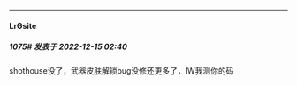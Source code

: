 

*****

####  LrGsite  
##### 1075#       发表于 2022-12-15 02:40

shothouse没了，武器皮肤解锁bug没修还更多了，IW我测你的码

